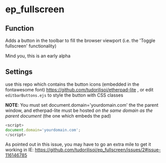 # ep_fullscreen

## Function
Adds a button in the toolbar to fill the browser viewport (i.e. the 'Toggle fullscreen' functionality)

Mind you, this is an early alpha

## Settings
use this repo which contains the button icons (embedded in the fontawesome font)
<https://github.com/tudorilisoi/etherpad-lite>
, or edit `editbarButtons.ejs` to style the button with CSS classes

**NOTE**: You must set document.domain='yourdomain.com' the the parent window, and etherpad-lite must be hosted *on the same domain as the parent document* (the one which embeds the pad)
```js
<script>
document.domain='yourdomain.com';
</script>
```

As pointed out in this issue, you may have to go an extra mile to get it working in IE:
<https://github.com/tudorilisoi/ep_fullscreen/issues/2#issue-116146785>
